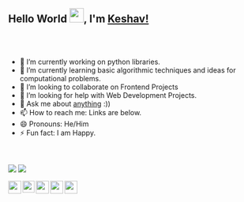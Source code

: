 ## Hello World <img src="https://github.com/TheDudeThatCode/TheDudeThatCode/blob/master/Assets/Earth.gif" width="29px">, I'm [Keshav!](https://keshavgbpecdelhi.github.io/) 
<br />
<br />

- 🔭 I’m currently working on python libraries.
- 🌱 I’m currently learning basic algorithmic techniques and ideas for computational problems.
- 👯 I’m looking to collaborate on Frontend Projects
- 🤔 I’m looking for help with Web Development Projects.
- 💬 Ask me about [anything](https://www.youtube.com/c/techedcs) :))
- 📫 How to reach me: Links are below.
- 😄 Pronouns: He/Him
- ⚡ Fun fact: I am Happy.


<br />
<br />
<img align="center" src="https://github-readme-stats.vercel.app/api?username=keshavgbpecdelhi&show_icons=true&count_private=true" />
<img align="center" src="https://github-readme-stats.vercel.app/api/top-langs/?username=keshavgbpecdelhi&layout=compact&hide=tsql&show_icons=true" />


<br />
<br />
<a href="https://www.youtube.com/c/techedcs">
  <img align="left" width="26px" src="https://cdn.jsdelivr.net/npm/simple-icons@v3/icons/youtube.svg" />
</a>
<a href="https://www.linkedin.com/in/keshav-raturi">
  <img align="left" width="24px" src="https://cdn.jsdelivr.net/npm/simple-icons@v3/icons/linkedin.svg"  />
</a>
<a href="https://twitter.com/Keshav44483499">
  <img align="left" width="26px" src="https://cdn.jsdelivr.net/npm/simple-icons@v3/icons/twitter.svg" />
</a>
<a href="mailto:06420keshav902719@gmail.com">
  <img align="left" width="26px" src="https://cdn.jsdelivr.net/npm/simple-icons@v3/icons/gmail.svg" />
</a>
<a href="https://dev.to/keshav44483499">
  <img align="left" width="26px" src="https://cdn.jsdelivr.net/npm/simple-icons@v3/icons/medium.svg" />
</a>
